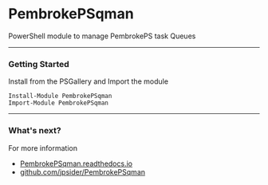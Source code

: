 # PembrokePSqman

PowerShell module to manage PembrokePS task Queues

---

### Getting Started

Install from the PSGallery and Import the module

    Install-Module PembrokePSqman
    Import-Module PembrokePSqman

---

### What's next?

For more information

* [PembrokePSqman.readthedocs.io](http://PembrokePSqman.readthedocs.io)
* [github.com/jpsider/PembrokePSqman](https://github.com/jpsider/PembrokePSqman)